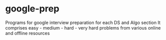 # google-prep
Programs for google interview preparation for each DS and Algo section
It comprises easy - medium - hard - very hard problems from various online and offline resources
